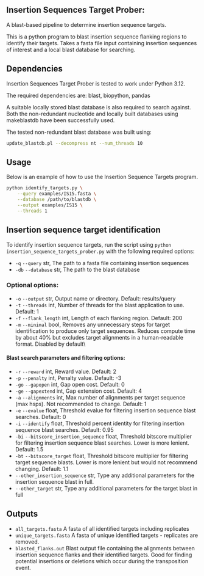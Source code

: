 ## Insertion Sequences Target Prober:

A blast-based pipeline to determine insertion sequence targets.

This is a python program to blast insertion sequence flanking regions to identify their targets. Takes a fasta file input containing insertion sequences of interest and a local blast database for searching.

## Dependencies

Insertion Sequences Target Prober is tested to work under Python 3.12.

The required dependencies are: blast, biopython, pandas

A suitable locally stored blast database is also required to search against. Both the non-redundant nucleotide and locally built databases using makeblastdb have been successfully used.

The tested non-redundant blast database was built using:

``` bash
update_blastdb.pl --decompress nt --num_threads 10
```

## Usage

Below is an example of how to use the Insertion Sequence Targets program.

``` bash
python identify_targets.py \
    --query examples/IS15.fasta \
    --database /path/to/blastdb \
    --output examples/IS15 \
    --threads 1
```

## Insertion sequence target identification

To identify insertion sequence targets, run the script using `python insertion_sequence_targets_prober.py` with the following required options:

-   `-q` `--query` str, The path to a fasta file containing insertion sequences
-   `-db` `--database` str, The path to the blast database

### Optional options:

-   `-o` `--output` str, Output name or directory. Default: results/query
-   `-t` `--threads` int, Number of threads for the blast application to use. Default: 1
-   `-f` `--flank_length` int, Length of each flanking region. Default: 200
-   `-m` `--minimal` bool, Removes any unnecessary steps for target identification to produce only target sequences. Reduces compute time by about 40% but excludes target alignments in a human-readable format. Disabled by default\

#### Blast search parameters and filtering options:

-   `-r` `--reward` int, Reward value. Default: 2
-   `-p` `--penalty` int, Penalty value. Default: -3
-   `-go` `--gapopen` int, Gap open cost. Default: 0
-   `-ge` `--gapextend` int, Gap extension cost. Default: 4
-   `-a` `--alignments` int, Max number of alignments per target sequence (max hsps). Not recommended to change. Default: 1
-   `-e` `--evalue` float, Threshold evalue for filtering insertion sequence blast searches. Default: 0
-   `-i` `--identify` float, Threshold percent identity for filtering insertion sequence blast searches. Default: 0.95
-   `-bi` `--bitscore_insertion_sequence` float, Threshold bitscore multiplier for filtering insertion sequence blast searches. Lower is more lenient. Default: 1.5
-   `-bt` `--bitscore_target` float, Threshold bitscore multiplier for filtering target sequence blasts. Lower is more lenient but would not recommend changing. Default: 1.1
-   `--other_insertion_sequence` str, Type any additional parameters for the insertion sequence blast in full.
-   `--other_target` str, Type any additional parameters for the target blast in full

## Outputs

-   `all_targets.fasta` A fasta of all identified targets including replicates
-   `unique_targets.fasta` A fasta of unique identified targets - replicates are removed.
-   `blasted_flanks.out` Blast output file containing the alignments between insertion sequence flanks and their identified targets. Good for finding potential insertions or deletions which occur during the transposition event.
